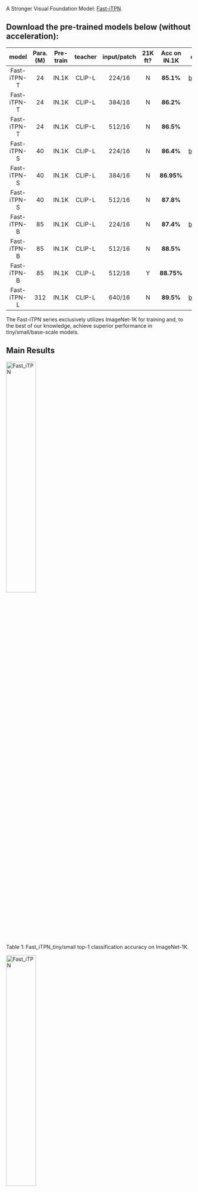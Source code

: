 
A Stronger Visual Foundation Model: [Fast-iTPN](https://arxiv.org/pdf/2211.12735.pdf).


## Download the pre-trained models below (without acceleration):

| model | Para. (M) | Pre-train | teacher | input/patch | 21K ft? | Acc on IN.1K | checkpoint | checkpoint (21K)|
| :---: | :---: |:---: |:---: |:---: |:---: | :---: | :---: | :---: |
| Fast-iTPN-T| 24 |IN.1K |CLIP-L|224/16|N|**85.1%**|[baidu](https://pan.baidu.com/s/1H6vYLmG2pUAvL7uD7plxTQ?pwd=itpn)/[google](https://drive.google.com/file/d/1Ze9RkJggxxi58Dl7sqWrf2TNOSnRK4Wi/view?usp=sharing) |  |
| Fast-iTPN-T| 24 |IN.1K |CLIP-L|384/16|N|**86.2%**|||
| Fast-iTPN-T| 24 |IN.1K |CLIP-L|512/16|N|**86.5%**|||
| Fast-iTPN-S| 40 |IN.1K |CLIP-L|224/16|N|**86.4%**|[baidu](https://pan.baidu.com/s/1aovyWpsQqB-V5M3OXoVCMA?pwd=itpn)/[google](https://drive.google.com/file/d/1Wvk5kQSh8fWQCUwzAp7eaVpmOi3D5_H4/view?usp=sharing) |  |
| Fast-iTPN-S| 40 |IN.1K |CLIP-L|384/16|N|**86.95%**| | |
| Fast-iTPN-S| 40 |IN.1K |CLIP-L|512/16|N|**87.8%**| | |
| Fast-iTPN-B| 85 | IN.1K |CLIP-L|224/16|N|**87.4%**|[baidu](https://pan.baidu.com/s/1R-FfMAx-wmIUSJR-JUVnVw?pwd=itpn)/[google](https://drive.google.com/file/d/1ADXPV95XpWb1ROMCih1n3AD52fGdr8C_/view?usp=sharing) |  |
| Fast-iTPN-B| 85 | IN.1K |CLIP-L|512/16|N|**88.5%**| | |
| Fast-iTPN-B| 85 | IN.1K |CLIP-L|512/16|Y|**88.75%**| | [baidu](https://pan.baidu.com/s/1kkX2E5Z4VwQ4joYvLyebnQ?pwd=itpn)/[google](https://drive.google.com/file/d/1ddGbBm46FiUdNs9HPSepokhuOKhEnBdV/view?usp=sharing) |
| Fast-iTPN-L| 312 |IN.1K |CLIP-L|640/16|N|**89.5%**|[baidu](https://pan.baidu.com/s/1wbnbBkjHIUgHS_1okxMHCg?pwd=itpn)/[google](https://drive.google.com/file/d/16uybbJ23Fp7lnGNYL5I198glHGhwn_y2/view?usp=sharing) | |

The Fast-iTPN series exclusively utilizes ImageNet-1K for training and, to the best of our knowledge, achieve superior performance in tiny/small/base-scale models.


## Main Results

<p align="left">
  <img src="assets/fast_tiny_small_in1k.png" alt="Fast_iTPN" width="40%">
</p>
<p align="left">
Table 1: Fast_iTPN_tiny/small top-1 classification accuracy on ImageNet-1K.
</p>

<p align="left">
  <img src="assets/fast_base_large_in1k.png" alt="Fast_iTPN" width="40%">
</p>
<p align="left">
Table 2: Fast_iTPN_base/large top-1 classification accuracy on ImageNet-1K.
</p>


## Fast_iTPN Fine-Tuning on ImageNet-1K: 
(Without acceleration)

<details>
 <summary> Fine-tune <b>Fast_iTPN_tiny</b>:</summary>

```bash    
NNODES=2
GPUS=8
CLASSES=1000
INPUT_SIZE=224  # 384/512
WEIGHT_DECAY=0.05
BATCH_SIZE=64
LAYER_SCALE_INIT_VALUE=0.1
LR=1e-4
UPDATE_FREQ=1
REPROB=0.25
EPOCHS=100
W_EPOCHS=5
LAYER_DECAY=0.80
MIN_LR=1e-6
WARMUP_LR=1e-6
DROP_PATH=0.1
MIXUP=0.8
CUTMIX=1.0
SMOOTHING=0.1
MODEL='fast_itpn_tiny_1112_patch16_224'
WEIGHT='../fast_itpn_tiny_1600e_1k.pt'
NODE_RANK=your_node_rank
MASTER_ADDR=your_master_addr

python -m torch.distributed.launch \
    --nproc_per_node ${GPUS} \
    --nnodes=${NNODES} \
    --node_rank=${NODE_RANK} \
    --master_addr=${MASTER_ADDR} \
    --master_port=6666 \
    run_class_finetuning.py  \
    --data_path /PATH/TO/IN1K/train \
    --eval_data_path /PATH/TO/IN1K/val \
    --nb_classes ${CLASSES} \
    --data_set image_folder \
    --output_dir ./output \
    --input_size ${INPUT_SIZE} \
    --log_dir ./output \
    --model ${MODEL} \
    --weight_decay ${WEIGHT_DECAY}  \
    --finetune ${WEIGHT}  \
    --batch_size ${BATCH_SIZE}  \
    --layer_scale_init_value ${LAYER_SCALE_INIT_VALUE} \
    --lr ${LR} \
    --update_freq ${UPDATE_FREQ}  \
    --reprob ${REPROB} \
    --warmup_epochs ${W_EPOCHS} \
    --epochs ${EPOCHS}  \
    --layer_decay ${LAYER_DECAY} \
    --min_lr ${MIN_LR} \
    --warmup_lr ${WARMUP_LR} \
    --drop_path ${DROP_PATH}  \
    --mixup ${MIXUP} \
    --cutmix ${CUTMIX} \
    --smoothing ${SMOOTHING} \
    --imagenet_default_mean_and_std   \
    --dist_eval \
    --model_ema \
    --model_ema_eval \
    --save_ckpt_freq 20 \
```
</details>


<details>
 <summary> Fine-tune <b>Fast_iTPN_small</b>:</summary>


```bash    
NNODES=2
GPUS=8
CLASSES=1000
INPUT_SIZE=224  # 384/512
WEIGHT_DECAY=0.05
BATCH_SIZE=64
LAYER_SCALE_INIT_VALUE=0.1
LR=1e-4
UPDATE_FREQ=1
REPROB=0.25
EPOCHS=100
W_EPOCHS=5
LAYER_DECAY=0.90
MIN_LR=1e-6
WARMUP_LR=1e-6
DROP_PATH=0.1
MIXUP=0.8
CUTMIX=1.0
SMOOTHING=0.1
MODEL='fast_itpn_small_2220_patch16_224'
WEIGHT='../fast_itpn_small_1600e_1k.pt'
NODE_RANK=your_node_rank
MASTER_ADDR=your_master_addr

python -m torch.distributed.launch \
    --nproc_per_node ${GPUS} \
    --nnodes=${NNODES} \
    --node_rank=${NODE_RANK} \
    --master_addr=${MASTER_ADDR} \
    --master_port=6666 \
    run_class_finetuning.py  \
    --data_path /PATH/TO/IN1K/train \
    --eval_data_path /PATH/TO/IN1K/val \
    --nb_classes ${CLASSES} \
    --data_set image_folder \
    --output_dir ./output \
    --input_size ${INPUT_SIZE} \
    --log_dir ./output \
    --model ${MODEL} \
    --weight_decay {WEIGHT_DECAY}  \
    --finetune ${WEIGHT}  \
    --batch_size ${BATCH_SIZE}  \
    --layer_scale_init_value ${LAYER_SCALE_INIT_VALUE} \
    --lr {LR} \
    --update_freq ${UPDATE_FREQ}  \
    --reprob ${REPROB} \
    --warmup_epochs ${W_EPOCHS} \
    --epochs ${EPOCHS}  \
    --layer_decay ${LAYER_DECAY} \
    --min_lr ${MIN_LR} \
    --warmup_lr ${WARMUP_LR} \
    --drop_path ${DROP_PATH}  \
    --mixup ${MIXUP} \
    --cutmix ${CUTMIX} \
    --smoothing ${SMOOTHING} \
    --imagenet_default_mean_and_std   \
    --dist_eval \
    --model_ema \
    --model_ema_eval \
    --save_ckpt_freq 20 \
```
</details>


<details>
 <summary> Fine-tune <b>Fast_iTPN_base</b>:</summary>


```bash    
NNODES=4
GPUS=8
CLASSES=1000
INPUT_SIZE=224  # 512
WEIGHT_DECAY=0.05
BATCH_SIZE=32
LAYER_SCALE_INIT_VALUE=0.1
LR=1e-4
UPDATE_FREQ=1
REPROB=0.25
EPOCHS=20
W_EPOCHS=3
LAYER_DECAY=0.90
MIN_LR=1e-6
WARMUP_LR=1e-6
DROP_PATH=0.1
MIXUP=0.8
CUTMIX=1.0
SMOOTHING=0.1
MODEL='fast_itpn_base_3324_patch16_224'
WEIGHT='../fast_itpn_base_clipl_e1600.pt'  
NODE_RANK=your_node_rank
MASTER_ADDR=your_master_addr

python -m torch.distributed.launch \
    --nproc_per_node ${GPUS} \
    --nnodes=${NNODES} \
    --node_rank=${NODE_RANK} \
    --master_addr=${MASTER_ADDR} \
    --master_port=6666 \
    run_class_finetuning.py  \
    --data_path /PATH/TO/IN1K/train \
    --eval_data_path /PATH/TO/IN1K/val \
    --nb_classes ${CLASSES} \
    --data_set image_folder \
    --output_dir ./output \
    --input_size ${INPUT_SIZE} \
    --log_dir ./output \
    --model ${MODEL} \
    --weight_decay ${WEIGHT_DECAY}  \
    --finetune ${WEIGHT}  \
    --batch_size ${BATCH_SIZE}  \
    --layer_scale_init_value ${LAYER_SCALE_INIT_VALUE} \
    --lr ${LR} \
    --update_freq ${UPDATE_FREQ}  \
    --reprob ${REPROB} \
    --warmup_epochs ${W_EPOCHS} \
    --epochs ${EPOCHS}  \
    --layer_decay ${LAYER_DECAY} \
    --min_lr ${MIN_LR} \
    --warmup_lr ${WARMUP_LR} \
    --drop_path ${DROP_PATH}  \
    --mixup ${MIXUP} \
    --cutmix ${CUTMIX} \
    --smoothing ${SMOOTHING} \
    --imagenet_default_mean_and_std   \
    --dist_eval \
    --model_ema \
    --model_ema_eval \
    --save_ckpt_freq 20 \
```
</details>



<details>
 <summary> Fine-tune <b>Fast_iTPN_large</b>:</summary>


```bash    
NNODES=4
GPUS=8
CLASSES=1000
INPUT_SIZE=640
WEIGHT_DECAY=0.05
BATCH_SIZE=4
LAYER_SCALE_INIT_VALUE=0.1
LR=5e-5
UPDATE_FREQ=4
REPROB=0.25
EPOCHS=20
W_EPOCHS=3
LAYER_DECAY=0.95
MIN_LR=1e-6
WARMUP_LR=1e-6
DROP_PATH=0.2
MIXUP=0.8
CUTMIX=1.0
SMOOTHING=0.1
MODEL='fast_itpn_large_2240_patch16_256'
WEIGHT='../fast_itpn_large_1600e_1k.pt'  
NODE_RANK=your_node_rank
MASTER_ADDR=your_master_addr

python -m torch.distributed.launch \
    --nproc_per_node ${GPUS} \
    --nnodes=${NNODES} \
    --node_rank=${NODE_RANK} \
    --master_addr=${MASTER_ADDR} \
    --master_port=6666 \
    run_class_finetuning.py  \
    --data_path /PATH/TO/IN1K/train \
    --eval_data_path /PATH/TO/IN1K/val \
    --nb_classes ${CLASSES} \
    --data_set image_folder \
    --output_dir ./output \
    --input_size ${INPUT_SIZE} \
    --log_dir ./output \
    --model ${MODEL} \
    --weight_decay ${WEIGHT_DECAY}  \
    --finetune ${WEIGHT}  \
    --batch_size ${BATCH_SIZE}  \
    --layer_scale_init_value ${LAYER_SCALE_INIT_VALUE} \
    --lr ${LR} \
    --update_freq ${UPDATE_FREQ}  \
    --reprob ${REPROB} \
    --warmup_epochs ${W_EPOCHS} \
    --epochs ${EPOCHS}  \
    --layer_decay ${LAYER_DECAY} \
    --min_lr ${MIN_LR} \
    --warmup_lr ${WARMUP_LR} \
    --drop_path ${DROP_PATH}  \
    --mixup ${MIXUP} \
    --cutmix ${CUTMIX} \
    --smoothing ${SMOOTHING} \
    --imagenet_default_mean_and_std   \
    --dist_eval \
    --model_ema \
    --model_ema_eval \
    --save_ckpt_freq 20 \
```
</details>

